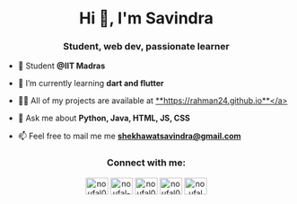 <h1 align="center">Hi 👋, I'm Savindra</h1>
<h3 align="center">Student, web dev, passionate learner</h3>

- 🌱 Student **@IIT Madras**

- 🌱 I’m currently learning **dart and flutter**

- 👨‍💻 All of my projects are available at <a href="https://rahman24.github.io" target="_blank">**https://rahman24.github.io**</a>

- 💬 Ask me about **Python, Java, HTML, JS, CSS**

- 📫 Feel free to mail me me **shekhawatsavindra@gmail.com**

<h3 align="center">Connect with me:</h3>
<p align="center">
<a href="https://twitter.com/noufal0024" target="blank"><img align="center" src="https://raw.githubusercontent.com/rahuldkjain/github-profile-readme-generator/master/src/images/icons/Social/twitter.svg" alt="noufal0024" height="30" width="40" /></a>
<a href="https://linkedin.com/in/noufal-rahman" target="blank"><img align="center" src="https://raw.githubusercontent.com/rahuldkjain/github-profile-readme-generator/master/src/images/icons/Social/linked-in-alt.svg" alt="noufal-rahman" height="30" width="40" /></a>
<a href="https://fb.com/noufal0024" target="blank"><img align="center" src="https://raw.githubusercontent.com/rahuldkjain/github-profile-readme-generator/master/src/images/icons/Social/facebook.svg" alt="noufal0024" height="30" width="40" /></a>
<a href="https://instagram.com/noufal0024" target="blank"><img align="center" src="https://raw.githubusercontent.com/rahuldkjain/github-profile-readme-generator/master/src/images/icons/Social/instagram.svg" alt="noufal0024" height="30" width="40" /></a>
<a href="https://www.youtube.com/c/noufal rahman" target="blank"><img align="center" src="https://raw.githubusercontent.com/rahuldkjain/github-profile-readme-generator/master/src/images/icons/Social/youtube.svg" alt="noufal rahman" height="30" width="40" /></a>
</p>
